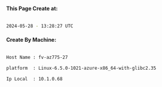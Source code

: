 
   
#### This Page Create at:

```bash

2024-05-28 - 13:28:27 UTC

```

#### Create By Machine:

```bash

Host Name : fv-az775-27

platform  : Linux-6.5.0-1021-azure-x86_64-with-glibc2.35

Ip Local  : 10.1.0.68

```

